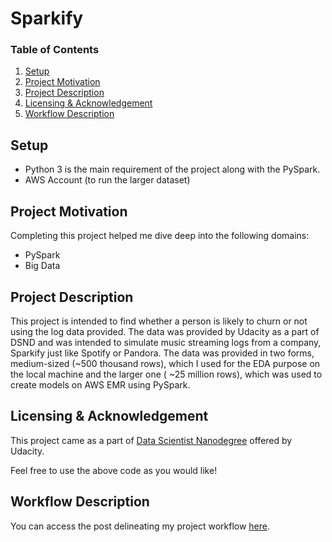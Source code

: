 # Sparkify

### Table of Contents

1. [Setup](#installation)
2. [Project Motivation](#motivation)
3. [Project Description](#description)
4. [Licensing & Acknowledgement](#licensing)
5. [Workflow Description](#work)


## Setup <a name="installation"></a>

- Python 3 is the main requirement of the project along with the PySpark.
- AWS Account (to run the larger dataset)

## Project Motivation<a name="motivation"></a>

Completing this project helped me dive deep into the following domains:
- PySpark
- Big Data

## Project Description <a name="description"></a>

This project is intended to find whether a person is likely to churn or not using the log data provided. The data was provided by Udacity as a part of DSND and was intended to simulate music streaming logs from a company, Sparkify just like Spotify or Pandora. The data was provided in two forms, medium-sized (~500 thousand rows), which I used for the EDA purpose on the local machine and the larger one ( ~25 million rows), which was used to create models on AWS EMR using PySpark.

## Licensing & Acknowledgement <a name="licensing"></a>

This project came as a part of [Data Scientist Nanodegree](https://www.udacity.com/course/data-scientist-nanodegree--nd025) offered by Udacity.

Feel free to use the above code as you would like!

## Workflow Description <a name="work"></a>

You can access the post delineating my project workflow [here](https://goelprateek.medium.com/sparkify-815cf9b55a06).